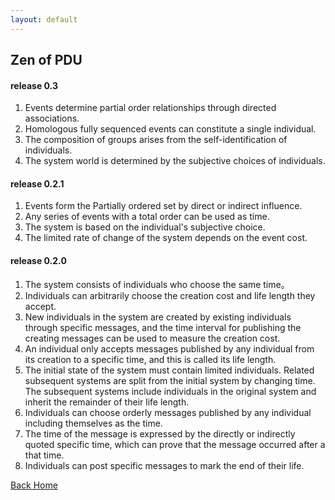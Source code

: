 ```yaml
---
layout: default
---
```


## Zen of PDU

#### release 0.3

1. Events determine partial order relationships through directed associations.
2. Homologous fully sequenced events can constitute a single individual.
3. The composition of groups arises from the self-identification of individuals.
4. The system world is determined by the subjective choices of individuals.

#### release 0.2.1

1. Events form the Partially ordered set by direct or indirect influence.
2. Any series of events with a total order can be used as time.
3. The system is based on the individual's subjective choice.
4. The limited rate of change of the system depends on the event cost.

#### release 0.2.0

1. The system consists of individuals who choose the same time。
2. Individuals can arbitrarily choose the creation cost and life length they accept.
3. New individuals in the system are created by existing individuals through specific messages, and the time interval for publishing the creating messages can be used to measure the creation cost.
4. An individual only accepts messages published by any individual from its creation to a specific time, and this is called its life length.
5. The initial state of the system must contain limited individuals. Related subsequent systems are split from the initial system by changing time. The subsequent systems include individuals in the original system and inherit the remainder of their life length.
6. Individuals can choose orderly messages published by any individual including themselves as the time.
7. The time of the message is expressed by the directly or indirectly quoted specific time, which can prove that the message occurred after a that time.
8. Individuals can post specific messages to mark the end of their life.

[Back Home](/)
